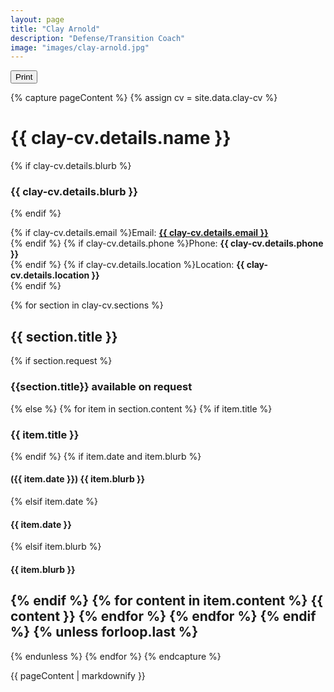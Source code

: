 ```yaml
---
layout: page
title: "Clay Arnold"
description: "Defense/Transition Coach"
image: "images/clay-arnold.jpg"
---
```


<button class="btn align-right print-content-button">Print</button>

<div class="print-content">

{% capture pageContent %}
{% assign cv = site.data.clay-cv %}
# {{ clay-cv.details.name }}
{% if clay-cv.details.blurb %}
### {{ clay-cv.details.blurb }}
{% endif %}

{% if clay-cv.details.email %}Email: **<a href="mailto:{{ clay-cv.details.email }}">{{ clay-cv.details.email }}</a>**<br />{% endif %}
{% if clay-cv.details.phone %}Phone: **{{ clay-cv.details.phone }}**<br />{% endif %}
{% if clay-cv.details.location %}Location: **{{ clay-cv.details.location }}**<br />{% endif %}

{% for section in clay-cv.sections %}
## {{ section.title }}
{% if section.request %}
### {{section.title}} available on request
{% else %}
{% for item in section.content %}
{% if item.title %}
### {{ item.title }}
{% endif %}
{% if item.date and item.blurb %}
#### ({{ item.date }}) {{ item.blurb }}
{% elsif item.date %}
#### {{ item.date }}
{% elsif item.blurb %}
#### {{ item.blurb }}
{% endif %}
{% for content in item.content %}
{{ content }}
{% endfor %}
{% endfor %}
{% endif %}
{% unless forloop.last %}
---
{% endunless %}
{% endfor %}
{% endcapture %}

{{ pageContent | markdownify }}

</div>
